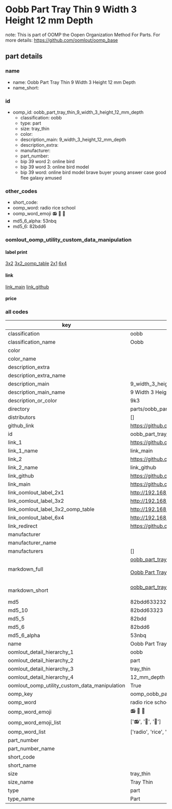 # Oobb Part Tray Thin 9 Width 3 Height 12 mm Depth  

note: This is part of OOMP the Oopen Organization Method For Parts. For more details: https://github.com/oomlout/oomp_base

##  part details
  







### name
* name: Oobb Part Tray Thin 9 Width 3 Height 12 mm Depth
* name_short: 
### id
* oomp_id: oobb_part_tray_thin_9_width_3_height_12_mm_depth
  * classification: oobb
  * type: part
  * size: tray_thin
  * color: 
  * description_main: 9_width_3_height_12_mm_depth
  * description_extra: 
  * manufacturer: 
  * part_number: 
  * bip 39 word 2: online bird
  * bip 39 word 3: online bird model
  * bip 39 word: online bird model brave buyer young answer case good flee galaxy amused

### other_codes
* short_code: 
* oomp_word: radio rice school
* oomp_word_emoji :radio: :rice: :school:
* md5_6_alpha: 53nbq
* md5_6: 82bdd6






### oomlout_oomp_utility_custom_data_manipulation
#### label print
[3x2](http://192.168.1.245:1112/?label=oomp%2053nbq)
[3x2_oomp_table](http://192.168.1.108:1112/?label=oomp%2053nbq)
[2x1](http://192.168.1.242:1112/?label=oomp%2053nbq)
[6x4](http://192.168.1.55:1112/?label=oomp%2053nbq)    

#### link

[link_main](https://github.com/oomlout/oomlout_oomp_version_1_messy/tree/main/parts/oobb_part_tray_thin_9_width_3_height_12_mm_depth) [link_github](https://github.com/oomlout/oomlout_oomp_version_1_messy/tree/main/parts/oobb_part_tray_thin_9_width_3_height_12_mm_depth)                             

#### price







### all codes 
| key | value |  
| --- | --- |  
| classification | oobb |  
| classification_name | Oobb |  
| color |  |  
| color_name |  |  
| description_extra |  |  
| description_extra_name |  |  
| description_main | 9_width_3_height_12_mm_depth |  
| description_main_name | 9 Width 3 Height 12 mm Depth |  
| description_or_color | 9k3 |  
| directory | parts/oobb_part_tray_thin_9_width_3_height_12_mm_depth |  
| distributors | [] |  
| github_link | https://github.com/oomlout/oomlout_oomp_part_src/tree/main/parts/oobb_part_tray_thin_9_width_3_height_12_mm_depth |  
| id | oobb_part_tray_thin_9_width_3_height_12_mm_depth |  
| link_1 | https://github.com/oomlout/oomlout_oomp_version_1_messy/tree/main/parts/oobb_part_tray_thin_9_width_3_height_12_mm_depth |  
| link_1_name | link_main |  
| link_2 | https://github.com/oomlout/oomlout_oomp_version_1_messy/tree/main/parts/oobb_part_tray_thin_9_width_3_height_12_mm_depth |  
| link_2_name | link_github |  
| link_github | https://github.com/oomlout/oomlout_oomp_version_1_messy/tree/main/parts/oobb_part_tray_thin_9_width_3_height_12_mm_depth |  
| link_main | https://github.com/oomlout/oomlout_oomp_version_1_messy/tree/main/parts/oobb_part_tray_thin_9_width_3_height_12_mm_depth |  
| link_oomlout_label_2x1 | http://192.168.1.242:1112/?label=oomp%2053nbq |  
| link_oomlout_label_3x2 | http://192.168.1.245:1112/?label=oomp%2053nbq |  
| link_oomlout_label_3x2_oomp_table | http://192.168.1.108:1112/?label=oomp%2053nbq |  
| link_oomlout_label_6x4 | http://192.168.1.55:1112/?label=oomp%2053nbq |  
| link_redirect | https://github.com/oomlout/oomlout_oomp_version_1_messy/tree/main/parts/oobb_part_tray_thin_9_width_3_height_12_mm_depth |  
| manufacturer |  |  
| manufacturer_name |  |  
| manufacturers | [] |  
| markdown_full | [oobb_part_tray_thin_9_width_3_height_12_mm_depth](none)<br>[](none)<br>[Oobb Part Tray Thin 9 Width 3 Height 12 Mm Depth](none)<br><br> |  
| markdown_short | [oobb_part_tray_thin_9_width_3_height_12_mm_depth](none)<br><br> |  
| md5 | 82bdd63323232137fd0fb1b51d05a4d7 |  
| md5_10 | 82bdd63323 |  
| md5_5 | 82bdd |  
| md5_6 | 82bdd6 |  
| md5_6_alpha | 53nbq |  
| name | Oobb Part Tray Thin 9 Width 3 Height 12 mm Depth |  
| oomlout_detail_hierarchy_1 | oobb |  
| oomlout_detail_hierarchy_2 | part |  
| oomlout_detail_hierarchy_3 | tray_thin |  
| oomlout_detail_hierarchy_4 | 12_mm_depth |  
| oomlout_oomp_utility_custom_data_manipulation | True |  
| oomp_key | oomp_oobb_part_tray_thin_9_width_3_height_12_mm_depth |  
| oomp_word | radio rice school |  
| oomp_word_emoji | :radio: :rice: :school: |  
| oomp_word_emoji_list | [':radio:', ':rice:', ':school:'] |  
| oomp_word_list | ['radio', 'rice', 'school'] |  
| part_number |  |  
| part_number_name |  |  
| short_code |  |  
| short_name |  |  
| size | tray_thin |  
| size_name | Tray Thin |  
| type | part |  
| type_name | Part |  
